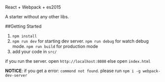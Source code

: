 React + Webpack + es2015

A starter without any other libs.

##Getting Started

1. ```npm install```
2. ```npm run dev``` for starting dev server. ```npm run debug``` for watch debug mode. ```npm run build``` for production mode
3. add your code in ```src/```

if you run the server. open ```http://localhost:8080```
else open ```index.html```

**NOTICE**: if you get a error: ```commond not found```. please run ```npm i -g webpack-dev-server```
